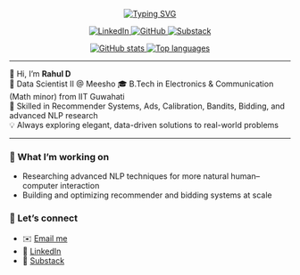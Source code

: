<p align="center">
  <a href="https://github.com/chindimaga">
    <img src="https://readme-typing-svg.demolab.com?font=Georgia&size=24&duration=2000&pause=100&multiline=true&width=600&height=90&lines=Rahul+D;Data+Scientist+II+@+Meesho;RecSys+%7C+Ads+%7C+Calibration+%7C+Bandits+%7C+Bidding;NLP+Research+%7C+Elegant+Solutions" alt="Typing SVG" />
  </a>
</p>

<p align="center">
  <a href="https://www.linkedin.com/in/rdg07/">
    <img src="https://img.shields.io/badge/LinkedIn-0077B5?style=flat-square&logo=linkedin&logoColor=white" alt="LinkedIn">
  </a>
  <a href="https://github.com/chindimaga">
    <img src="https://img.shields.io/badge/GitHub-181717?style=flat-square&logo=github&logoColor=white" alt="GitHub">
  </a>
  <a href="https://dtoxdozee.substack.com/publish/posts">
    <img src="https://img.shields.io/badge/Substack-DD4814?style=flat-square&logo=substack&logoColor=white" alt="Substack">
  </a>
</p>

<p align="center">
  <a href="https://github.com/chindimaga">
    <img src="https://github-readme-stats.vercel.app/api?username=chindimaga&show_icons=true&theme=tokyonight&hide_border=true" alt="GitHub stats" />
    <img src="https://github-readme-stats.vercel.app/api/top-langs/?username=chindimaga&layout=compact&theme=tokyonight&hide_border=true" alt="Top languages" />
  </a>
</p>

---

👋 Hi, I’m **Rahul D**  
💼 Data Scientist II @ Meesho
🎓 B.Tech in Electronics & Communication (Math minor) from IIT Guwahati  
🌱 Skilled in Recommender Systems, Ads, Calibration, Bandits, Bidding, and advanced NLP research  
💡 Always exploring elegant, data-driven solutions to real-world problems  

---

### 🔭 What I’m working on
- Researching advanced NLP techniques for more natural human–computer interaction  
- Building and optimizing recommender and bidding systems at scale  

### 🤝 Let’s connect
- ✉️ [Email me](mailto:rahu760@gmail.com)  
- 💼 [LinkedIn](https://www.linkedin.com/in/rdg07/)  
- 📰 [Substack](https://dtoxdozee.substack.com/publish/posts)  
